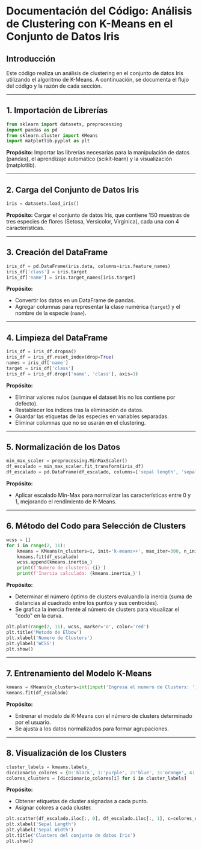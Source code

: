 # Documentación del Código: Análisis de Clustering con K-Means en el Conjunto de Datos Iris

## Introducción
Este código realiza un análisis de clustering en el conjunto de datos Iris utilizando el algoritmo de K-Means. A continuación, se documenta el flujo del código y la razón de cada sección.

---

## 1. Importación de Librerías
```python
from sklearn import datasets, preprocessing
import pandas as pd
from sklearn.cluster import KMeans
import matplotlib.pyplot as plt
```
**Propósito:** Importar las librerías necesarias para la manipulación de datos (pandas), el aprendizaje automático (scikit-learn) y la visualización (matplotlib).

---

## 2. Carga del Conjunto de Datos Iris
```python
iris = datasets.load_iris()
```
**Propósito:** Cargar el conjunto de datos Iris, que contiene 150 muestras de tres especies de flores (Setosa, Versicolor, Virginica), cada una con 4 características.

---

## 3. Creación del DataFrame
```python
iris_df = pd.DataFrame(iris.data, columns=iris.feature_names)
iris_df['class'] = iris.target
iris_df['name'] = iris.target_names[iris.target]
```
**Propósito:**
- Convertir los datos en un DataFrame de pandas.
- Agregar columnas para representar la clase numérica (`target`) y el nombre de la especie (`name`).

---

## 4. Limpieza del DataFrame
```python
iris_df = iris_df.dropna()
iris_df = iris_df.reset_index(drop=True)
names = iris_df['name']
target = iris_df['class']
iris_df = iris_df.drop(['name', 'class'], axis=1)
```
**Propósito:**
- Eliminar valores nulos (aunque el dataset Iris no los contiene por defecto).
- Restablecer los índices tras la eliminación de datos.
- Guardar las etiquetas de las especies en variables separadas.
- Eliminar columnas que no se usarán en el clustering.

---

## 5. Normalización de los Datos
```python
min_max_scaler = preprocessing.MinMaxScaler()
df_escalado = min_max_scaler.fit_transform(iris_df)
df_escalado = pd.DataFrame(df_escalado, columns=['sepal length', 'sepal width', 'petal length', 'petal width'])
```
**Propósito:**
- Aplicar escalado Min-Max para normalizar las características entre 0 y 1, mejorando el rendimiento de K-Means.

---

## 6. Método del Codo para Selección de Clusters
```python
wcss = []
for i in range(2, 11):
    kmeans = KMeans(n_clusters=i, init='k-means++', max_iter=300, n_init=1, random_state=0)
    kmeans.fit(df_escalado)
    wcss.append(kmeans.inertia_)
    print(f'Numero de clusters: {i}')
    print(f'Inercia calculada: {kmeans.inertia_}')
```
**Propósito:**
- Determinar el número óptimo de clusters evaluando la inercia (suma de distancias al cuadrado entre los puntos y sus centroides).
- Se grafica la inercia frente al número de clusters para visualizar el "codo" en la curva.

```python
plt.plot(range(2, 11), wcss, marker='o', color='red')
plt.title('Metodo de Elbow')
plt.xlabel('Numero de Clusters')
plt.ylabel('WCSS')
plt.show()
```

---

## 7. Entrenamiento del Modelo K-Means
```python
kmeans = KMeans(n_clusters=int(input('Ingresa el numero de Clusters: ')), init='k-means++', n_init=10, max_iter=300, random_state=0)
kmeans.fit(df_escalado)
```
**Propósito:**
- Entrenar el modelo de K-Means con el número de clusters determinado por el usuario.
- Se ajusta a los datos normalizados para formar agrupaciones.

---

## 8. Visualización de los Clusters
```python
cluster_labels = kmeans.labels_
diccionario_colores = {0:'black', 1:'purple', 2:'blue', 3:'orange', 4:'pink', 5:'yellow'}
colores_clusters = [diccionario_colores[i] for i in cluster_labels]
```
**Propósito:**
- Obtener etiquetas de cluster asignadas a cada punto.
- Asignar colores a cada cluster.

```python
plt.scatter(df_escalado.iloc[:, 0], df_escalado.iloc[:, 1], c=colores_clusters, marker='o', edgecolor='k')
plt.xlabel('Sepal Length')
plt.ylabel('Sepal Width')
plt.title('Clusters del conjunto de datos Iris')
plt.show()
